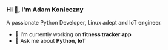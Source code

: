 ### Hi 👋, I'm Adam Konieczny
A passionate Python Developer, Linux adept and IoT engineer.

- :telescope: I’m currently working on **fitness tracker app**
- :speech_balloon: Ask me about **Python, IoT**

